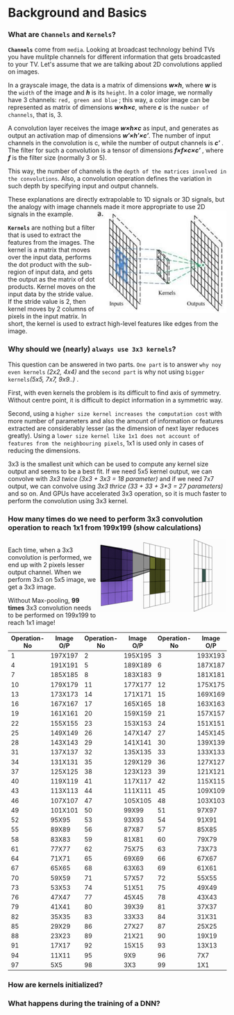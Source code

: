 # Background and Basics</br>

### What are `Channels` and `Kernels`?</br>
**`Channels`** come from `media`. Looking at broadcast technology behind TVs you have mulitple channels for different information that gets broadcasted to your TV. Let's assume that we are talking about 2D convolutions applied on images.</br>

In a grayscale image, the data is a matrix of dimensions **_w×h_**, where **_w_** is the `width` of the image and **_h_** is its `height`. In a color image, we normally have 3 channels: `red, green and blue` ; this way, a color image can be represented as matrix of dimensions **_w×h×c_**, where **_c_** is the `number of channels`, that is, 3.
    
A convolution layer receives the image **_w×h×c_** as input, and generates as output an activation map of dimensions **_w′×h′×c′_**. The number of input channels in the convolution is c, while the number of output channels is **_c′_** . The filter for such a convolution is a tensor of dimensions **_f×f×c×c′_** , where **_f_** is the filter size (normally 3 or 5).

This way, the number of channels is the `depth of the matrices involved in the convolutions`. Also, a convolution operation defines the variation in such depth by specifying input and output channels.

These explanations are directly extrapolable to 1D signals or 3D signals, but the analogy with image channels made it more appropriate to use 2D signals in the example.
<img src="../scenarios/media/kernels.jpg" align="right" alt="" width="300"/> </br>

**`Kernels`** are nothing but a filter that is used to extract the features from the images. The kernel is a matrix that moves over the input data, performs the dot product with the sub-region of input data, and gets the output as the matrix of dot products. Kernel moves on the input data by the stride value. If the stride value is 2, then kernel moves by 2 columns of pixels in the input matrix. In short, the kernel is used to extract high-level features like edges from the image.

### Why should we (nearly) `always use 3x3 kernels`?</br>
This question can be answered in two parts. `One part` is to answer `why noy even kernels` _(2x2, 4x4)_ and the `second part` is why not using `bigger kernels`_(5x5, 7x7, 9x9..)_ .

First, with even kernels the problem is its difficult to find axis of symmetry. Without centre point, it is difficult to depict information in a symmetric way.

Second, using a `higher size kernel increases the computation cost` with more number of parameters and also the amount of information or features extracted are considerably lesser (as the dimension of next layer reduces greatly). Using a `lower size kernel like 1x1 does not account of features from the neighbouring pixels`, 1x1 is used only in cases of reducing the dimensions.

3x3 is the smallest unit which can be used to compute any kernel size output and seems to be a best fit. If we need 5x5 kernel output, we can convolve with _3x3 twice (3x3 + 3x3 = 18 parameter)_ and if we need 7x7 output, we can convolve using _3x3 thrice (33 + 33 + 3*3 = 27 parameters)_ and so on. And GPUs have accelerated 3x3 operation, so it is much faster to perform the convolution using 3x3 kernel.

### How many times do we need to perform 3x3 convolution operation to reach 1x1 from 199x199 (show calculations)</br>

<img src="../scenarios/media/cnn.gif" align="right" alt="" width="300"/> </br>
Each time, when a 3x3 convolution is performed, we end up with 2 pixels lesser output channel. When we perform 3x3 on 5x5 image, we get a 3x3 image.

Without Max-pooling, **99 times** 3x3 convolution needs to be performed on 199x199 to reach 1x1 image!

|  Operation-No | Image O/P	|  Operation-No | Image O/P	|  Operation-No | Image O/P	|
|---------------|-----------|---------------|-----------|---------------|-----------|
|		1		|	197X197	|		2		|	195X195	|		3		|	193X193	|
|		4		|	191X191	|		5		|	189X189	|		6		|	187X187	|
|		7		|	185X185	|		8		|	183X183	|		9		|	181X181	|
|		10		|	179X179	|		11		|	177X177	|		12		|	175X175	|
|		13		|	173X173	|		14		|	171X171	|		15		|	169X169	|
|		16		|	167X167	|		17		|	165X165	|		18		|	163X163	|
|		19		|	161X161	|		20		|	159X159	|		21		|	157X157	|
|		22		|	155X155	|		23		|	153X153	|		24		|	151X151	|
|		25		|	149X149	|		26		|	147X147	|		27		|	145X145	|
|		28		|	143X143	|		29		|	141X141	|		30		|	139X139	|
|		31		|	137X137	|		32		|	135X135	|		33		|	133X133	|
|		34		|	131X131	|		35		|	129X129	|		36		|	127X127	|
|		37		|	125X125	|		38		|	123X123	|		39		|	121X121	|
|		40		|	119X119	|		41		|	117X117	|		42		|	115X115	|
|		43		|	113X113	|		44		|	111X111	|		45		|	109X109	|
|		46		|	107X107	|		47		|	105X105	|		48		|	103X103	|
|		49		|	101X101	|		50		|	99X99	|		51		|	97X97	|
|		52		|	95X95	|		53		|	93X93	|		54		|	91X91	|
|		55		|	89X89	|		56		|	87X87	|		57		|	85X85	|
|		58		|	83X83	|		59		|	81X81	|		60		|	79X79	|
|		61		|	77X77	|		62		|	75X75	|		63		|	73X73	|
|		64		|	71X71	|		65		|	69X69	|		66		|	67X67	|
|		67		|	65X65	|		68		|	63X63	|		69		|	61X61	|
|		70		|	59X59	|		71		|	57X57	|		72		|	55X55	|
|		73		|	53X53	|		74		|	51X51	|		75		|	49X49	|
|		76		|	47X47	|		77		|	45X45	|		78		|	43X43	|
|		79		|	41X41	|		80		|	39X39	|		81		|	37X37	|
|		82		|	35X35	|		83		|	33X33	|		84		|	31X31	|
|		85		|	29X29	|		86		|	27X27	|		87		|	25X25	|
|		88		|	23X23	|		89		|	21X21	|		90		|	19X19	|
|		91		|	17X17	|		92		|	15X15	|		93		|	13X13	|
|		94		|	11X11	|		95		|	9X9	    |		96		|	7X7	    |
|		97		|	5X5	    |		98		|	3X3	    |		99		|	1X1	    |


### How are kernels initialized?</br>

### What happens during the training of a DNN?</br>
